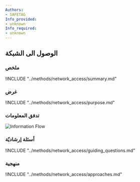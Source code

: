 ```yaml
---
Authors:
- SAFETAG
Info_provided:
- unknown
Info_required:
- unknown
---
```


## الوصول الى الشبكة

### ملخص

!INCLUDE "../methods/network_access/summary.md"

### غرض

!INCLUDE "../methods/network_access/purpose.md"

### تدفق المعلومات
![ Information Flow](images/info_flows/network_access.svg)

### أسئلة إرشاديّة

!INCLUDE "../methods/network_access/guiding_questions.md"

### منهجية

!INCLUDE "../methods/network_access/approaches.md"
